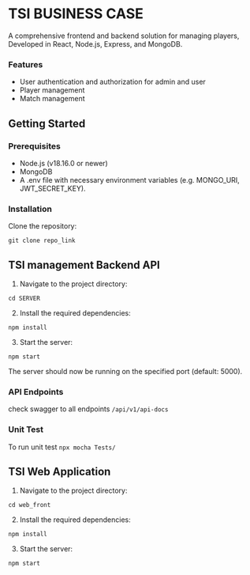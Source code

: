 # TSI BUSINESS CASE


A comprehensive frontend and backend solution for managing players, Developed in React, Node.js, Express, and MongoDB.

### Features

- User authentication and authorization for admin and user
-  Player management
-  Match management


## Getting Started

### Prerequisites

- Node.js (v18.16.0 or newer)
- MongoDB
- A .env file with necessary environment variables (e.g. MONGO_URI, JWT_SECRET_KEY).
  
### Installation

 Clone the repository:
   
``` git clone repo_link ```

## TSI management Backend API

1. Navigate to the project directory:

```cd SERVER```

2. Install the required dependencies:

```npm install```

3. Start the server:

```npm start```

The server should now be running on the specified port (default: 5000).

### API Endpoints

check swagger to all endpoints ``` /api/v1/api-docs ```

### Unit Test

To run unit test ``` npx mocha Tests/ ```

## TSI Web Application

1. Navigate to the project directory:

```cd web_front```

2. Install the required dependencies:

```npm install```

3. Start the server:

```npm start```
